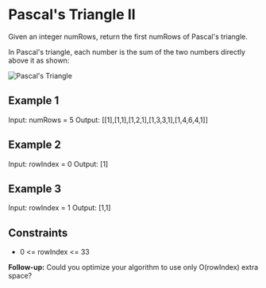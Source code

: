 # Pascal's Triangle II

Given an integer numRows, return the first numRows of Pascal's triangle.

In Pascal's triangle, each number is the sum of the two numbers directly above it as shown:

![Pascal's Triangle](https://upload.wikimedia.org/wikipedia/commons/0/0d/PascalTriangleAnimated2.gif)

## Example 1

Input: numRows = 5
Output: [[1],[1,1],[1,2,1],[1,3,3,1],[1,4,6,4,1]]

## Example 2

Input: rowIndex = 0
Output: [1]

## Example 3

Input: rowIndex = 1
Output: [1,1]

## Constraints

- 0 <= rowIndex <= 33

**Follow-up:** Could you optimize your algorithm to use only O(rowIndex) extra space?
